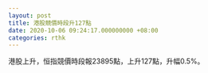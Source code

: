 ```yaml
---
layout: post
title: 港股競價時段升127點
date: 2020-10-06 09:24:17.000000000 +08:00
categories: rthk
---
```


港股上升，恒指競價時段報23895點，上升127點，升幅0.5%。
